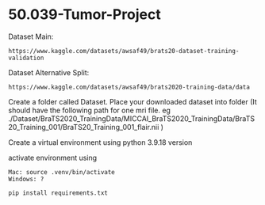 # 50.039-Tumor-Project

Dataset Main:
```
https://www.kaggle.com/datasets/awsaf49/brats20-dataset-training-validation
```

Dataset Alternative Split:
```
https://www.kaggle.com/datasets/awsaf49/brats2020-training-data/data
```

Create a folder called Dataset. Place your downloaded dataset into folder (It should have the following path for one mri file. eg ./Dataset/BraTS2020_TrainingData/MICCAI_BraTS2020_TrainingData/BraTS20_Training_001/BraTS20_Training_001_flair.nii )


Create a virtual environment using python 3.9.18 version

activate environment using 
```
Mac: source .venv/bin/activate
Windows: ?

pip install requirements.txt
```